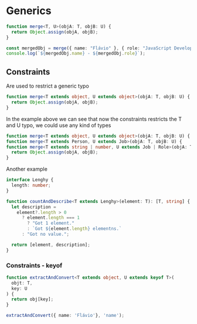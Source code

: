 # Generics

```ts
function merge<T, U>(objA: T, objB: U) {
  return Object.assign(objA, objB);
}

const mergedObj = merge({ name: "Flávio" }, { role: "JavaScript Developer" });
console.log(`${mergedObj.name} - ${mergedObj.role}`);
```

## Constraints

Are used to restrict a generic typo

```ts
function merge<T extends object, U extends object>(objA: T, objB: U) {
  return Object.assign(objA, objB);
}
```

In the example above we can see that now the constraints restricts the T and U typo, we could use any kind of types

```ts
function merge<T extends object, U extends object>(objA: T, objB: U) {
function merge<T extends Person, U extends Job>(objA: T, objB: U) {
function merge<T extends string | number, U extends Job | Role>(objA: T, objB: U) {
  return Object.assign(objA, objB);
}
```

Another example

```ts
interface Lenghy {
  length: number;
}

function countAndDescribe<T extends Lenghy>(element: T): [T, string] {
  let description =
    element?.length > 0
      ? element.length === 1
        ? "Got 1 element."
        : `Got ${element.length} elementns.`
      : "Got no value.";

  return [element, description];
}
```

### Constraints - keyof

```ts
function extractAndConvert<T extends object, U extends keyof T>(
  objt: T,
  key: U
) {
  return obj[key];
}

extractAndConvert({ name: 'Flávio'}, 'name');
```
